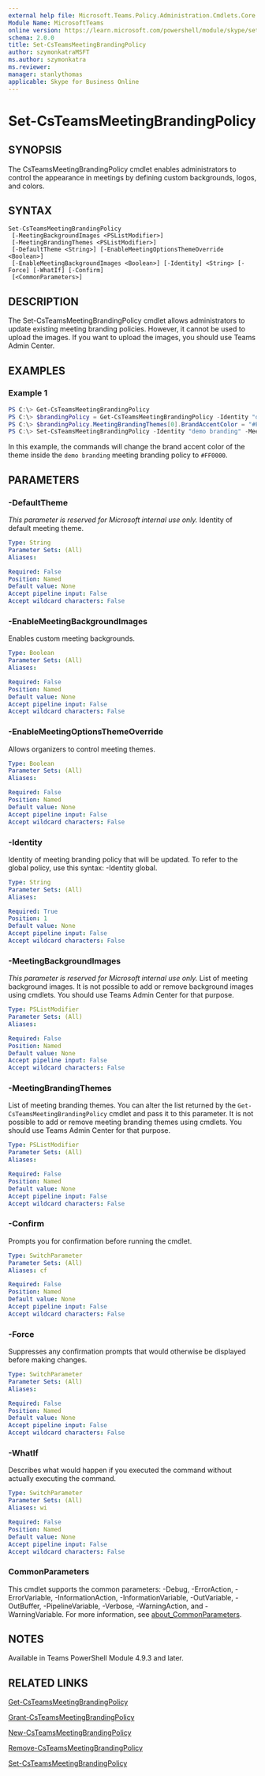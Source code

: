 ```yaml
---
external help file: Microsoft.Teams.Policy.Administration.Cmdlets.Core.dll-Help.xml
Module Name: MicrosoftTeams
online version: https://learn.microsoft.com/powershell/module/skype/set-csteamsmeetingbrandingpolicy
schema: 2.0.0
title: Set-CsTeamsMeetingBrandingPolicy
author: szymonkatraMSFT
ms.author: szymonkatra
ms.reviewer:
manager: stanlythomas
applicable: Skype for Business Online
---
```


# Set-CsTeamsMeetingBrandingPolicy

## SYNOPSIS
The CsTeamsMeetingBrandingPolicy cmdlet enables administrators to control the appearance in meetings by defining custom backgrounds, logos, and colors.

## SYNTAX

```
Set-CsTeamsMeetingBrandingPolicy
 [-MeetingBackgroundImages <PSListModifier>]
 [-MeetingBrandingThemes <PSListModifier>]
 [-DefaultTheme <String>] [-EnableMeetingOptionsThemeOverride <Boolean>]
 [-EnableMeetingBackgroundImages <Boolean>] [-Identity] <String> [-Force] [-WhatIf] [-Confirm]
 [<CommonParameters>]
```

## DESCRIPTION
The Set-CsTeamsMeetingBrandingPolicy cmdlet allows administrators to update existing meeting branding policies.
However, it cannot be used to upload the images. If you want to upload the images, you should use Teams Admin Center.

## EXAMPLES

### Example 1
```powershell
PS C:\> Get-CsTeamsMeetingBrandingPolicy
PS C:\> $brandingPolicy = Get-CsTeamsMeetingBrandingPolicy -Identity "demo branding"
PS C:\> $brandingPolicy.MeetingBrandingThemes[0].BrandAccentColor = "#FF0000"
PS C:\> Set-CsTeamsMeetingBrandingPolicy -Identity "demo branding" -MeetingBrandingThemes $brandingPolicy.MeetingBrandingThemes
```

In this example, the commands will change the brand accent color of the theme inside the `demo branding` meeting branding policy to `#FF0000`. 

## PARAMETERS

### -DefaultTheme
*This parameter is reserved for Microsoft internal use only.*
Identity of default meeting theme.

```yaml
Type: String
Parameter Sets: (All)
Aliases:

Required: False
Position: Named
Default value: None
Accept pipeline input: False
Accept wildcard characters: False
```

### -EnableMeetingBackgroundImages
Enables custom meeting backgrounds.

```yaml
Type: Boolean
Parameter Sets: (All)
Aliases:

Required: False
Position: Named
Default value: None
Accept pipeline input: False
Accept wildcard characters: False
```

### -EnableMeetingOptionsThemeOverride
Allows organizers to control meeting themes.

```yaml
Type: Boolean
Parameter Sets: (All)
Aliases:

Required: False
Position: Named
Default value: None
Accept pipeline input: False
Accept wildcard characters: False
```

### -Identity
Identity of meeting branding policy that will be updated. To refer to the global policy, use this syntax: -Identity global.

```yaml
Type: String
Parameter Sets: (All)
Aliases:

Required: True
Position: 1
Default value: None
Accept pipeline input: False
Accept wildcard characters: False
```

### -MeetingBackgroundImages
*This parameter is reserved for Microsoft internal use only.*
List of meeting background images.
It is not possible to add or remove background images using cmdlets. You should use Teams Admin Center for that purpose.

```yaml
Type: PSListModifier
Parameter Sets: (All)
Aliases:

Required: False
Position: Named
Default value: None
Accept pipeline input: False
Accept wildcard characters: False
```

### -MeetingBrandingThemes
List of meeting branding themes. You can alter the list returned by the `Get-CsTeamsMeetingBrandingPolicy` cmdlet and pass it to this parameter.
It is not possible to add or remove meeting branding themes using cmdlets. You should use Teams Admin Center for that purpose.

```yaml
Type: PSListModifier
Parameter Sets: (All)
Aliases:

Required: False
Position: Named
Default value: None
Accept pipeline input: False
Accept wildcard characters: False
```

### -Confirm
Prompts you for confirmation before running the cmdlet.

```yaml
Type: SwitchParameter
Parameter Sets: (All)
Aliases: cf

Required: False
Position: Named
Default value: None
Accept pipeline input: False
Accept wildcard characters: False
```

### -Force
Suppresses any confirmation prompts that would otherwise be displayed before making changes.

```yaml
Type: SwitchParameter
Parameter Sets: (All)
Aliases: 

Required: False
Position: Named
Default value: None
Accept pipeline input: False
Accept wildcard characters: False
```

### -WhatIf
Describes what would happen if you executed the command without actually executing the command.

```yaml
Type: SwitchParameter
Parameter Sets: (All)
Aliases: wi

Required: False
Position: Named
Default value: None
Accept pipeline input: False
Accept wildcard characters: False
```

### CommonParameters
This cmdlet supports the common parameters: -Debug, -ErrorAction, -ErrorVariable, -InformationAction, -InformationVariable, -OutVariable, -OutBuffer, -PipelineVariable, -Verbose, -WarningAction, and -WarningVariable. For more information, see [about_CommonParameters](https://go.microsoft.com/fwlink/?LinkID=113216).

## NOTES

Available in Teams PowerShell Module 4.9.3 and later.

## RELATED LINKS

[Get-CsTeamsMeetingBrandingPolicy](Get-CsTeamsMeetingBrandingPolicy.md)

[Grant-CsTeamsMeetingBrandingPolicy](Grant-CsTeamsMeetingBrandingPolicy.md)

[New-CsTeamsMeetingBrandingPolicy](New-CsTeamsMeetingBrandingPolicy.md)

[Remove-CsTeamsMeetingBrandingPolicy](Remove-CsTeamsMeetingBrandingPolicy.md)

[Set-CsTeamsMeetingBrandingPolicy](Set-CsTeamsMeetingBrandingPolicy.md)